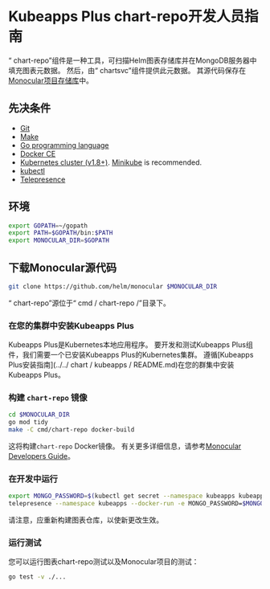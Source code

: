 # Kubeapps Plus chart-repo开发人员指南

“ chart-repo”组件是一种工具，可扫描Helm图表存储库并在MongoDB服务器中填充图表元数据。 然后，由“ chartsvc”组件提供此元数据。 其源代码保存在[Monocular项目存储库](https://github.com/helm/monocular)中。

## 先决条件

- [Git](https://git-scm.com/)
- [Make](https://www.gnu.org/software/make/)
- [Go programming language](https://golang.org/dl/)
- [Docker CE](https://www.docker.com/community-edition)
- [Kubernetes cluster (v1.8+)](https://kubernetes.io/docs/setup/pick-right-solution/). [Minikube](https://github.com/kubernetes/minikbue) is recommended.
- [kubectl](https://kubernetes.io/docs/tasks/tools/install-kubectl/)
- [Telepresence](https://telepresence.io)

## 环境

```bash
export GOPATH=~/gopath
export PATH=$GOPATH/bin:$PATH
export MONOCULAR_DIR=$GOPATH
```

## 下载Monocular源代码

```bash
git clone https://github.com/helm/monocular $MONOCULAR_DIR
```

“ chart-repo”源位于“ cmd / chart-repo /”目录下。

### 在您的集群中安装Kubeapps Plus

Kubeapps Plus是Kubernetes本地应用程序。 要开发和测试Kubeapps Plus组件，我们需要一个已安装Kubeapps Plus的Kubernetes集群。 遵循[Kubeapps Plus安装指南](../../ chart / kubeapps / README.md)在您的群集中安装Kubeapps Plus。

### 构建 `chart-repo` 镜像

```bash
cd $MONOCULAR_DIR
go mod tidy
make -C cmd/chart-repo docker-build
```

这将构建`chart-repo` Docker镜像。 有关更多详细信息，请参考[Monocular Developers Guide](https://github.com/helm/monocular/blob/master/docs/development.md)。

### 在开发中运行

```bash
export MONGO_PASSWORD=$(kubectl get secret --namespace kubeapps kubeapps-mongodb -o go-template='{{index .data "mongodb-root-password" | base64decode}}')
telepresence --namespace kubeapps --docker-run -e MONGO_PASSWORD=$MONGO_PASSWORD --rm -ti quay.io/helmpack/chart-repo /chart-repo sync --mongo-user=root --mongo-url=kubeapps-mongodb stable https://kubernetes-charts.storage.googleapis.com
```

请注意，应重新构建图表仓库，以使新更改生效。

### 运行测试

您可以运行图表chart-repo测试以及Monocular项目的测试：

```bash
go test -v ./...
```
